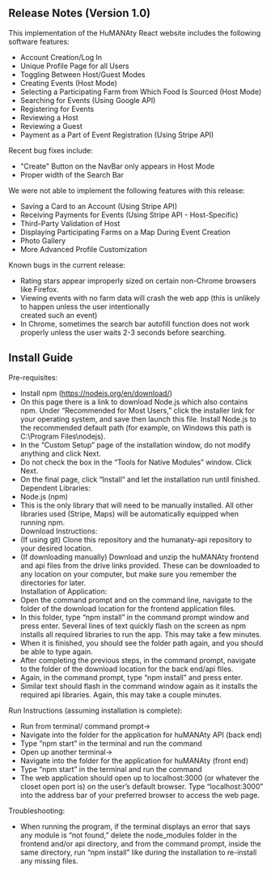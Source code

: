 ## Release Notes (Version 1.0)
This implementation of the HuMANAty React website includes the following software features:<br />
  * Account Creation/Log In <br />
  * Unique Profile Page for all Users <br />
  * Toggling Between Host/Guest Modes <br />
  * Creating Events (Host Mode) <br />
  * Selecting a Participating Farm from Which Food Is Sourced (Host Mode)
  * Searching for Events (Using Google API) <br />
  * Registering for Events <br />
  * Reviewing a Host <br />
  * Reviewing a Guest <br />
  * Payment as a Part of Event Registration (Using Stripe API) <br />
  
Recent bug fixes include:
  * "Create" Button on the NavBar only appears in Host Mode
  * Proper width of the Search Bar

We were not able to implement the following features with this release:<br />
  * Saving a Card to an Account (Using Stripe API)
  * Receiving Payments for Events (Using Stripe API - Host-Specific)
  * Third-Party Validation of Host
  * Displaying Participating Farms on a Map During Event Creation
  * Photo Gallery
  * More Advanced Profile Customization

Known bugs in the current release: <br />
  * Rating stars appear improperly sized on certain non-Chrome browsers like Firefox.
  * Viewing events with no farm data will crash the web app (this is unlikely to happen unless the user intentionally <br />
  created such an event)
  * In Chrome, sometimes the search bar autofill function does not work properly unless the user waits 2-3 seconds before searching.

## Install Guide  
Pre-requisites: <br />
* Install npm (https://nodejs.org/en/download/) 
* On this page there is a link to download Node.js which also contains npm. Under “Recommended for Most Users,” click the installer link for your operating system, and save then launch this file. Install Node.js to the recommended default  path (for example, on Windows this path is C:\Program Files\nodejs). 
* In the “Custom Setup” page of the installation window, do not modify anything and click Next.
* Do not check the box in the “Tools for Native Modules” window. Click Next.
* On the final page, click “Install” and let the installation run until finished. <br />
Dependent Libraries: <br />
* Node.js (npm)
* This is the only library that will need to be manually installed. All other libraries used (Stripe, Maps) will be automatically equipped when running npm. <br />
Download Instructions: <br />
* (If using git) Clone this repository and the humanaty-api repository to your desired location.
* (If downloading manually) Download and unzip the huMANAty frontend and api files from the drive links provided. These can be downloaded to any location on your computer, but make sure you remember the directories for later. <br />
Installation of Application: <br />
* Open the command prompt and on the command line, navigate to the folder of the download location for the frontend application files.
* In this folder, type “npm install” in the command prompt window and press enter.  Several lines of text quickly flash on the screen as    npm installs all required libraries to run the app. This may take a few minutes.
* When it is finished, you should see the folder path again, and you should be able to type again.
* After completing the previous steps, in the command prompt, navigate to the folder of the download location for the back end/api files.
* Again, in the command prompt, type “npm install” and press enter.
* Similar text should flash in the command window again as it installs the required api libraries. Again, this may take a couple minutes.

Run Instructions (assuming installation is complete): <br/>
* Run from terminal/ command prompt→
* Navigate into the folder for the application for huMANAty API (back end) 
* Type “npm start” in the terminal and run the command
* Open up another terminal→ 
* Navigate into the folder for the application for huMANAty (front end) 
* Type “npm start” in the terminal and run the command
* The web application should open up to localhost:3000 (or whatever the closet open port is) on the user’s default browser. Type “localhost:3000” into the address bar of your preferred browser to access the web page.

Troubleshooting: <br /> 
* When running the program, if the terminal displays an error that says any module is “not found,”  delete the node_modules folder in the frontend and/or api directory, and from the command prompt, inside the same directory, run “npm install” like during the installation to re-install any missing files.


